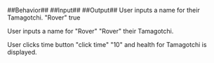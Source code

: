 ##Behavior##								       										##Input##														      ##Output##
User inputs a name for
their Tamagotchi.                                      "Rover"                                      true

User inputs a name for                                 "Rover"                                     "Rover"
their Tamagotchi.    

User clicks time button                              "click time"                                   "10"
and health for Tamagotchi
is displayed.    
